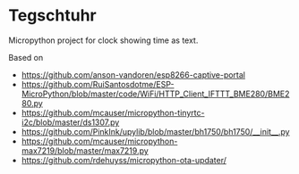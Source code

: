 # Tegschtuhr

Micropython project for clock showing time as text.

Based on

 * https://github.com/anson-vandoren/esp8266-captive-portal
 * https://github.com/RuiSantosdotme/ESP-MicroPython/blob/master/code/WiFi/HTTP_Client_IFTTT_BME280/BME280.py
 * https://github.com/mcauser/micropython-tinyrtc-i2c/blob/master/ds1307.py
 * https://github.com/PinkInk/upylib/blob/master/bh1750/bh1750/__init__.py
 * https://github.com/mcauser/micropython-max7219/blob/master/max7219.py
 * https://github.com/rdehuyss/micropython-ota-updater/
